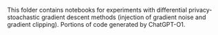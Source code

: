This folder contains notebooks for experiments with differential privacy-stoachastic gradient descent methods (injection of gradient noise and gradient clipping). Portions of code generated by ChatGPT-O1.
